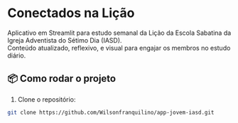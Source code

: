 # Conectados na Lição

Aplicativo em Streamlit para estudo semanal da Lição da Escola Sabatina da Igreja Adventista do Sétimo Dia (IASD).  
Conteúdo atualizado, reflexivo, e visual para engajar os membros no estudo diário.

## 📦 Como rodar o projeto

1. Clone o repositório:
```bash
git clone https://github.com/Wilsonfranquilino/app-jovem-iasd.git


